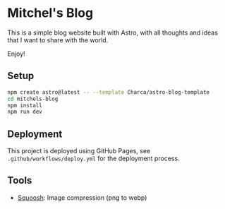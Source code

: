 # Mitchel's Blog

This is a simple blog website built with Astro, with all thoughts and ideas
that I want to share with the world.

Enjoy!

## Setup

```bash
npm create astro@latest -- --template Charca/astro-blog-template
cd mitchels-blog
npm install
npm run dev
```

## Deployment

This project is deployed using GitHub Pages, see `.github/workflows/deploy.yml` for the deployment process.

## Tools

- [Squoosh](https://squoosh.app/editor): Image compression (png to webp)